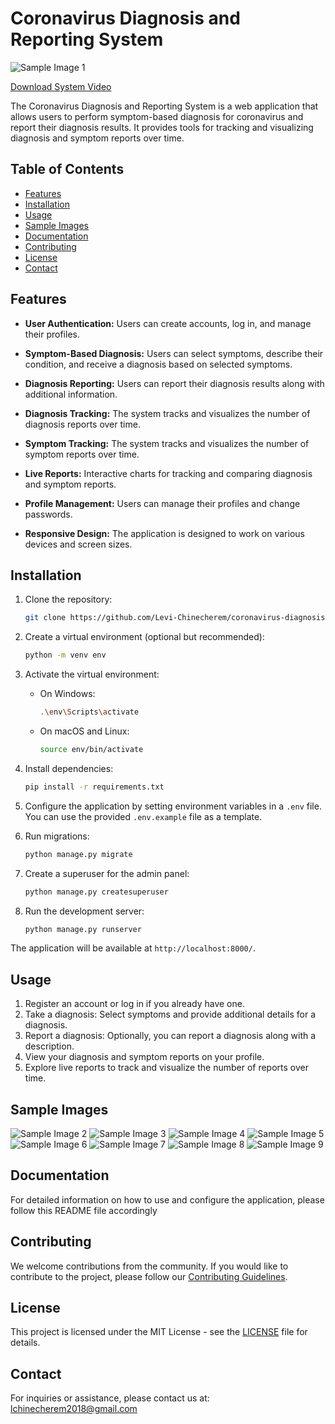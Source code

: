 # Coronavirus Diagnosis and Reporting System

![Sample Image 1](https://github.com/Levi-Chinecherem/coronavirus-diagnosis-system/blob/main/sample%20outputs/p1.png)

[Download System Video](https://github.com/Levi-Chinecherem/coronavirus-diagnosis-system/blob/main/sample%20outputs/covid_19.mp4)

The Coronavirus Diagnosis and Reporting System is a web application that allows users to perform symptom-based diagnosis for coronavirus and report their diagnosis results. It provides tools for tracking and visualizing diagnosis and symptom reports over time.

## Table of Contents
- [Features](#features)
- [Installation](#installation)
- [Usage](#usage)
- [Sample Images](#sample-images)
- [Documentation](#documentation)
- [Contributing](#contributing)
- [License](#license)
- [Contact](#contact)

## Features
- **User Authentication:** Users can create accounts, log in, and manage their profiles.

- **Symptom-Based Diagnosis:** Users can select symptoms, describe their condition, and receive a diagnosis based on selected symptoms.

- **Diagnosis Reporting:** Users can report their diagnosis results along with additional information.

- **Diagnosis Tracking:** The system tracks and visualizes the number of diagnosis reports over time.

- **Symptom Tracking:** The system tracks and visualizes the number of symptom reports over time.

- **Live Reports:** Interactive charts for tracking and comparing diagnosis and symptom reports.

- **Profile Management:** Users can manage their profiles and change passwords.

- **Responsive Design:** The application is designed to work on various devices and screen sizes.

## Installation

1. Clone the repository:

   ```bash
   git clone https://github.com/Levi-Chinecherem/coronavirus-diagnosis-system.git

2. Create a virtual environment (optional but recommended):

   ```bash
   python -m venv env
   ```
3. Activate the virtual environment:

   - On Windows:

     ```bash
     .\env\Scripts\activate
     ```
   - On macOS and Linux:

     ```bash
     source env/bin/activate
     ```
4. Install dependencies:

   ```bash
   pip install -r requirements.txt
   ```
5. Configure the application by setting environment variables in a `.env` file. You can use the provided `.env.example` file as a template.
6. Run migrations:

   ```bash
   python manage.py migrate
   ```
7. Create a superuser for the admin panel:

   ```bash
   python manage.py createsuperuser
   ```
8. Run the development server:

   ```bash
   python manage.py runserver
   ```

The application will be available at `http://localhost:8000/`.

## Usage

1. Register an account or log in if you already have one.
2. Take a diagnosis: Select symptoms and provide additional details for a diagnosis.
3. Report a diagnosis: Optionally, you can report a diagnosis along with a description.
4. View your diagnosis and symptom reports on your profile.
5. Explore live reports to track and visualize the number of reports over time.

## Sample Images

![Sample Image 2](https://github.com/Levi-Chinecherem/coronavirus-diagnosis-system/blob/main/sample%20outputs/p2.png)
![Sample Image 3](https://github.com/Levi-Chinecherem/coronavirus-diagnosis-system/blob/main/sample%20outputs/p3.png)
![Sample Image 4](https://github.com/Levi-Chinecherem/coronavirus-diagnosis-system/blob/main/sample%20outputs/p4.png)
![Sample Image 5](https://github.com/Levi-Chinecherem/coronavirus-diagnosis-system/blob/main/sample%20outputs/p5.png)
![Sample Image 6](https://github.com/Levi-Chinecherem/coronavirus-diagnosis-system/blob/main/sample%20outputs/p6.png)
![Sample Image 7](https://github.com/Levi-Chinecherem/coronavirus-diagnosis-system/blob/main/sample%20outputs/p7.png)
![Sample Image 8](https://github.com/Levi-Chinecherem/coronavirus-diagnosis-system/blob/main/sample%20outputs/p8.png)
![Sample Image 9](https://github.com/Levi-Chinecherem/coronavirus-diagnosis-system/blob/main/sample%20outputs/p9.png)

## Documentation

For detailed information on how to use and configure the application, please follow  this README file accordingly

## Contributing

We welcome contributions from the community. If you would like to contribute to the project, please follow our [Contributing Guidelines](link_to_contributing_guidelines).

## License

This project is licensed under the MIT License - see the [LICENSE](LICENSE) file for details.

## Contact

For inquiries or assistance, please contact us at: lchinecherem2018@gmail.com
